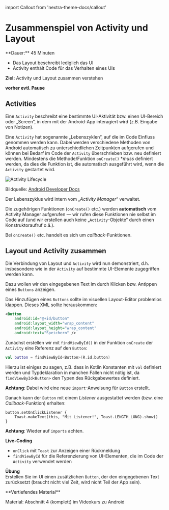 import Callout from 'nextra-theme-docs/callout'

# Zusammenspiel von Activity und Layout

<Callout>
  **Dauer:** 45 Minuten

  - Das Layout beschreibt lediglich das UI
  - Activity enthält Code für das Verhalten eines UIs  

  **Ziel:** Activity und Layout zusammen verstehen
</Callout>

**vorher evtl. Pause**

## Activities

Eine `Activity` beschreibt eine bestimmte UI-Aktivität
bzw. einen UI-Bereich oder „Screen“, in dem mit der 
Android-App interagiert wird (z.B. Eingabe von Notizen).

Eine `Activity` hat sogenannte „Lebenszyklen“, auf die
im Code Einfluss genommen werden kann. Dabei werden
verschiedene Methoden von Android automatisch zu 
unterschiedlichen Zeitpunkten aufgerufen und können
bei Bedarf im Code der `Activity` überschrieben bzw. 
neu definiert werden. Mindestens die Methode/Funktion
`onCreate()` **muss* definiert werden, da dies die 
Funktion ist, die automatisch ausgeführt wird, wenn 
die `Activity` gestartet wird. 

![Activity Lifecycle](/images/mobile/activity_lifecycle.png)

Bildquelle: [Android Developer Docs](https://developer.android.com/guide/components/activities/intro-activities)

Der Lebenszyklus wird intern vom „_Activity Manager_“ 
verwaltet.

Die zugehörigen Funktionen (`onCreate()` etc.) werden 
**automatisch** vom Activity Manager aufgerufen &mdash;
wir rufen diese Funktionen nie selbst im Code auf
(und wir erstellen auch keine „`Activity`-Objekte“ 
durch einen Konstruktoraufruf o.ä.).

Bei `onCreate()` etc. handelt es sich um 
_callback_-Funktionen. 

## Layout und Activity zusammen

Die Verbindung von Layout und `Activity` wird nun 
demonstriert, d.h. insbesondere wie in der `Activity`
auf bestimmte UI-Elemente zugegriffen werden kann.

Dazu wollen wir den eingegebenen Text im durch Klicken
bzw. Antippen eines `Buttons` anzeigen.

Das Hinzufügen eines `Buttons` sollte  im visuellen
Layout-Editor problemlos klappen. Dieses XML sollte
herauskommen:

```xml
<Button
    android:id="@+id/button"
    android:layout_width="wrap_content"
    android:layout_height="wrap_content"
    android:text="Speichern" />
```

Zunächst erstellen wir mit `findViewById()` in 
der Funktion `onCreate` der `Activity` eine 
Referenz auf den `Button`:

```kotlin
val button = findViewById<Button>(R.id.button)
```

Hierzu ist einiges zu sagen, z.B. dass in Kotlin Konstanten
mit `val` definiert werden und Typdeklaration in manchen
Fällen nicht nötig ist, da `findViewById<Button>` den
Typen des Rückgabewertes definiert. 

**Achtung**: Dabei wird eine neue `import`-Anweisung für
`Button` erstellt.

Danach kann der `Button` mit einem _Listener_ ausgestattet
werden (bzw. eine _Callback_-Funktion) erhalten:

```
button.setOnClickListener {
    Toast.makeText(this, "Mit Listener!", Toast.LENGTH_LONG).show()
}
```

**Achtung**: Wieder auf `imports` achten.


**Live-Coding**
- `onClick` mit `Toast` zur Anzeigen einer Rückmeldung
- `findViewById` für die Referenzierung von UI-Elementen, die im Code der `Activity` verwendet werden

**Übung** \
Erstellen Sie im UI einen zusätzlichen `Button`, der 
den eingegebenen Text zurücksetzt (braucht nicht viel
Zeit, wird nicht Teil der App sein).

<Callout type="warning">
**Vertiefendes Material**

Material: Abschnitt 4 (komplett) im Videokurs zu Android 
</Callout>
